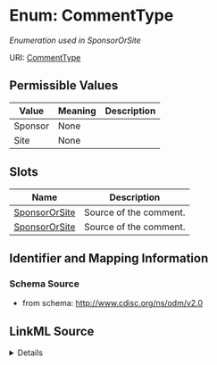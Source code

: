 # Enum: CommentType




_Enumeration used in SponsorOrSite_



URI: [CommentType](CommentType)

## Permissible Values

| Value | Meaning | Description |
| --- | --- | --- |
| Sponsor | None |  |
| Site | None |  |




## Slots

| Name | Description |
| ---  | --- |
| [SponsorOrSite](SponsorOrSite.md) | Source of the comment. |
| [SponsorOrSite](SponsorOrSite.md) | Source of the comment. |






## Identifier and Mapping Information







### Schema Source


* from schema: http://www.cdisc.org/ns/odm/v2.0




## LinkML Source

<details>
```yaml
name: CommentType
description: Enumeration used in SponsorOrSite
from_schema: http://www.cdisc.org/ns/odm/v2.0
rank: 1000
permissible_values:
  Sponsor:
    text: Sponsor
    is_a: CommentType
  Site:
    text: Site
    is_a: CommentType

```
</details>

